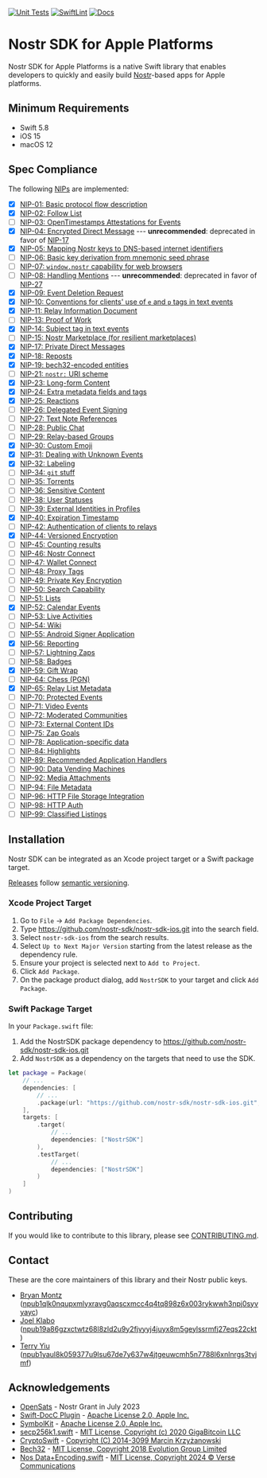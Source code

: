 [![Unit Tests](https://github.com/nostr-sdk/nostr-sdk-ios/actions/workflows/unit.yml/badge.svg)](https://github.com/nostr-sdk/nostr-sdk-ios/actions/workflows/unit.yml) [![SwiftLint](https://github.com/nostr-sdk/nostr-sdk-ios/actions/workflows/swiftlint.yml/badge.svg)](https://github.com/nostr-sdk/nostr-sdk-ios/actions/workflows/swiftlint.yml) [![Docs](https://github.com/nostr-sdk/nostr-sdk-ios/actions/workflows/docs.yml/badge.svg)](https://github.com/nostr-sdk/nostr-sdk-ios/actions/workflows/docs.yml)

# Nostr SDK for Apple Platforms

Nostr SDK for Apple Platforms is a native Swift library that enables developers to quickly and easily build [Nostr](https://github.com/nostr-protocol/nostr)-based apps for Apple platforms.

## Minimum Requirements

- Swift 5.8
- iOS 15
- macOS 12

## Spec Compliance

The following [NIPs](https://github.com/nostr-protocol/nips) are implemented:

- [x] [NIP-01: Basic protocol flow description](https://github.com/nostr-protocol/nips/blob/master/01.md)
- [x] [NIP-02: Follow List](https://github.com/nostr-protocol/nips/blob/master/02.md)
- [ ] [NIP-03: OpenTimestamps Attestations for Events](https://github.com/nostr-protocol/nips/blob/master/03.md)
- [x] [NIP-04: Encrypted Direct Message](https://github.com/nostr-protocol/nips/blob/master/04.md) --- **unrecommended**: deprecated in favor of [NIP-17](https://github.com/nostr-protocol/nips/blob/master/17.md)
- [x] [NIP-05: Mapping Nostr keys to DNS-based internet identifiers](https://github.com/nostr-protocol/nips/blob/master/05.md)
- [ ] [NIP-06: Basic key derivation from mnemonic seed phrase](https://github.com/nostr-protocol/nips/blob/master/06.md)
- [ ] [NIP-07: `window.nostr` capability for web browsers](https://github.com/nostr-protocol/nips/blob/master/07.md)
- [ ] [NIP-08: Handling Mentions](https://github.com/nostr-protocol/nips/blob/master/08.md) --- **unrecommended**: deprecated in favor of [NIP-27](https://github.com/nostr-protocol/nips/blob/master/27.md)
- [x] [NIP-09: Event Deletion Request](https://github.com/nostr-protocol/nips/blob/master/09.md)
- [x] [NIP-10: Conventions for clients' use of `e` and `p` tags in text events](https://github.com/nostr-protocol/nips/blob/master/10.md)
- [x] [NIP-11: Relay Information Document](https://github.com/nostr-protocol/nips/blob/master/11.md)
- [ ] [NIP-13: Proof of Work](https://github.com/nostr-protocol/nips/blob/master/13.md)
- [x] [NIP-14: Subject tag in text events](https://github.com/nostr-protocol/nips/blob/master/14.md)
- [ ] [NIP-15: Nostr Marketplace (for resilient marketplaces)](https://github.com/nostr-protocol/nips/blob/master/15.md)
- [x] [NIP-17: Private Direct Messages](https://github.com/nostr-protocol/nips/blob/master/17.md)
- [x] [NIP-18: Reposts](https://github.com/nostr-protocol/nips/blob/master/18.md)
- [x] [NIP-19: bech32-encoded entities](https://github.com/nostr-protocol/nips/blob/master/19.md)
- [ ] [NIP-21: `nostr:` URI scheme](https://github.com/nostr-protocol/nips/blob/master/21.md)
- [x] [NIP-23: Long-form Content](https://github.com/nostr-protocol/nips/blob/master/23.md)
- [x] [NIP-24: Extra metadata fields and tags](https://github.com/nostr-protocol/nips/blob/master/24.md)
- [x] [NIP-25: Reactions](https://github.com/nostr-protocol/nips/blob/master/25.md)
- [ ] [NIP-26: Delegated Event Signing](https://github.com/nostr-protocol/nips/blob/master/26.md)
- [ ] [NIP-27: Text Note References](https://github.com/nostr-protocol/nips/blob/master/27.md)
- [ ] [NIP-28: Public Chat](https://github.com/nostr-protocol/nips/blob/master/28.md)
- [ ] [NIP-29: Relay-based Groups](https://github.com/nostr-protocol/nips/blob/master/29.md)
- [x] [NIP-30: Custom Emoji](https://github.com/nostr-protocol/nips/blob/master/30.md)
- [x] [NIP-31: Dealing with Unknown Events](https://github.com/nostr-protocol/nips/blob/master/31.md)
- [x] [NIP-32: Labeling](https://github.com/nostr-protocol/nips/blob/master/32.md)
- [ ] [NIP-34: `git` stuff](https://github.com/nostr-protocol/nips/blob/master/34.md)
- [ ] [NIP-35: Torrents](https://github.com/nostr-protocol/nips/blob/master/35.md)
- [ ] [NIP-36: Sensitive Content](https://github.com/nostr-protocol/nips/blob/master/36.md)
- [ ] [NIP-38: User Statuses](https://github.com/nostr-protocol/nips/blob/master/38.md)
- [ ] [NIP-39: External Identities in Profiles](https://github.com/nostr-protocol/nips/blob/master/39.md)
- [x] [NIP-40: Expiration Timestamp](https://github.com/nostr-protocol/nips/blob/master/40.md)
- [ ] [NIP-42: Authentication of clients to relays](https://github.com/nostr-protocol/nips/blob/master/42.md)
- [x] [NIP-44: Versioned Encryption](https://github.com/nostr-protocol/nips/blob/master/44.md)
- [ ] [NIP-45: Counting results](https://github.com/nostr-protocol/nips/blob/master/45.md)
- [ ] [NIP-46: Nostr Connect](https://github.com/nostr-protocol/nips/blob/master/46.md)
- [ ] [NIP-47: Wallet Connect](https://github.com/nostr-protocol/nips/blob/master/47.md)
- [ ] [NIP-48: Proxy Tags](https://github.com/nostr-protocol/nips/blob/master/48.md)
- [ ] [NIP-49: Private Key Encryption](https://github.com/nostr-protocol/nips/blob/master/49.md)
- [ ] [NIP-50: Search Capability](https://github.com/nostr-protocol/nips/blob/master/50.md)
- [ ] [NIP-51: Lists](https://github.com/nostr-protocol/nips/blob/master/51.md)
- [x] [NIP-52: Calendar Events](https://github.com/nostr-protocol/nips/blob/master/52.md)
- [ ] [NIP-53: Live Activities](https://github.com/nostr-protocol/nips/blob/master/53.md)
- [ ] [NIP-54: Wiki](https://github.com/nostr-protocol/nips/blob/master/54.md)
- [ ] [NIP-55: Android Signer Application](https://github.com/nostr-protocol/nips/blob/master/55.md)
- [x] [NIP-56: Reporting](https://github.com/nostr-protocol/nips/blob/master/56.md)
- [ ] [NIP-57: Lightning Zaps](https://github.com/nostr-protocol/nips/blob/master/57.md)
- [ ] [NIP-58: Badges](https://github.com/nostr-protocol/nips/blob/master/58.md)
- [x] [NIP-59: Gift Wrap](https://github.com/nostr-protocol/nips/blob/master/59.md)
- [ ] [NIP-64: Chess (PGN)](https://github.com/nostr-protocol/nips/blob/master/64.md)
- [x] [NIP-65: Relay List Metadata](https://github.com/nostr-protocol/nips/blob/master/65.md)
- [ ] [NIP-70: Protected Events](https://github.com/nostr-protocol/nips/blob/master/70.md)
- [ ] [NIP-71: Video Events](https://github.com/nostr-protocol/nips/blob/master/71.md)
- [ ] [NIP-72: Moderated Communities](https://github.com/nostr-protocol/nips/blob/master/72.md)
- [ ] [NIP-73: External Content IDs](https://github.com/nostr-protocol/nips/blob/master/73.md)
- [ ] [NIP-75: Zap Goals](https://github.com/nostr-protocol/nips/blob/master/75.md)
- [ ] [NIP-78: Application-specific data](https://github.com/nostr-protocol/nips/blob/master/78.md)
- [ ] [NIP-84: Highlights](https://github.com/nostr-protocol/nips/blob/master/84.md)
- [ ] [NIP-89: Recommended Application Handlers](https://github.com/nostr-protocol/nips/blob/master/89.md)
- [ ] [NIP-90: Data Vending Machines](https://github.com/nostr-protocol/nips/blob/master/90.md)
- [ ] [NIP-92: Media Attachments](https://github.com/nostr-protocol/nips/blob/master/92.md)
- [ ] [NIP-94: File Metadata](https://github.com/nostr-protocol/nips/blob/master/94.md)
- [ ] [NIP-96: HTTP File Storage Integration](https://github.com/nostr-protocol/nips/blob/master/96.md)
- [ ] [NIP-98: HTTP Auth](https://github.com/nostr-protocol/nips/blob/master/98.md)
- [ ] [NIP-99: Classified Listings](https://github.com/nostr-protocol/nips/blob/master/99.md)

## Installation

Nostr SDK can be integrated as an Xcode project target or a Swift package target.

[Releases](https://github.com/nostr-sdk/nostr-sdk-ios/releases) follow [semantic versioning](https://semver.org/).

### Xcode Project Target

1. Go to `File` -> `Add Package Dependencies`.
2. Type https://github.com/nostr-sdk/nostr-sdk-ios.git into the search field.
3. Select `nostr-sdk-ios` from the search results.
4. Select `Up to Next Major Version` starting from the latest release as the dependency rule.
5. Ensure your project is selected next to `Add to Project`.
6. Click `Add Package`.
7. On the package product dialog, add `NostrSDK` to your target and click `Add Package`.

### Swift Package Target

In your `Package.swift` file:
1. Add the NostrSDK package dependency to https://github.com/nostr-sdk/nostr-sdk-ios.git
2. Add `NostrSDK` as a dependency on the targets that need to use the SDK.

```swift
let package = Package(
	// ...
    dependencies: [
        // ...
        .package(url: "https://github.com/nostr-sdk/nostr-sdk-ios.git", .upToNextMajor(from: "0.2.0"))
    ],
    targets: [
        .target(
            // ...
            dependencies: ["NostrSDK"]
        ),
        .testTarget(
            // ...
            dependencies: ["NostrSDK"]
        )
    ]
)
```

## Contributing

If you would like to contribute to this library, please see [CONTRIBUTING.md](CONTRIBUTING.md).

## Contact

These are the core maintainers of this library and their Nostr public keys.

- [Bryan Montz](https://github.com/bryanmontz) ([npub1qlk0nqupxmlyxravg0aqscxmcc4q4tq898z6x003rykwwh3npj0syvyayc](https://njump.me/npub1qlk0nqupxmlyxravg0aqscxmcc4q4tq898z6x003rykwwh3npj0syvyayc))
- [Joel Klabo](https://github.com/joelklabo) ([npub19a86gzxctwtz68l8zld2u9y2fjvyyj4juyx8m5geylssrmfj27eqs22ckt](https://njump.me/npub19a86gzxctwtz68l8zld2u9y2fjvyyj4juyx8m5geylssrmfj27eqs22ckt))
- [Terry Yiu](https://github.com/tyiu) ([npub1yaul8k059377u9lsu67de7y637w4jtgeuwcmh5n7788l6xnlnrgs3tvjmf](https://njump.me/npub1yaul8k059377u9lsu67de7y637w4jtgeuwcmh5n7788l6xnlnrgs3tvjmf))

## Acknowledgements

- [OpenSats](https://opensats.org/blog/nostr-grants-july-2023) - Nostr Grant in July 2023
- [Swift-DocC Plugin](https://github.com/apple/swift-docc-plugin) - [Apache License 2.0, Apple Inc.](https://github.com/apple/swift-docc-plugin/blob/main/LICENSE.txt)
- [SymbolKit](https://github.com/apple/swift-docc-symbolkit) - [Apache License 2.0, Apple Inc.](https://github.com/apple/swift-docc-symbolkit/blob/main/LICENSE.txt)
- [secp256k1.swift](https://github.com/GigaBitcoin/secp256k1.swift) - [MIT License, Copyright (c) 2020 GigaBitcoin LLC](https://github.com/GigaBitcoin/secp256k1.swift/blob/main/LICENSE)
- [CryptoSwift](https://github.com/krzyzanowskim/CryptoSwift) - [Copyright (C) 2014-3099 Marcin Krzyżanowski](https://github.com/krzyzanowskim/CryptoSwift/blob/main/LICENSE)
- [Bech32](https://github.com/0xDEADP00L/Bech32/blob/master/Sources/Bech32.swift) - [MIT License, Copyright 2018 Evolution Group Limited](https://github.com/0xDEADP00L/Bech32/blob/master/LICENSE)
- [Nos Data+Encoding.swift](https://github.com/planetary-social/nos/blob/main/Nos/Extensions/Data%2BEncoding.swift) - [MIT License, Copyright 2024 © Verse Communications](https://njump.me/note1q39598qkdc093sdq4enudjf0dall76s7n779k07nutgd9r2zt6vq96l8c2)
